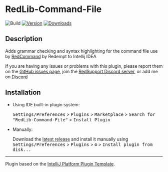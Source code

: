 # RedLib-Command-File

![Build](https://github.com/Ciel-MC/RedLib-Command-File/workflows/Build/badge.svg)
[![Version](https://img.shields.io/jetbrains/plugin/v/17075-redlib-command-file.svg)](https://plugins.jetbrains.com/plugin/17075-redlib-command-file)
[![Downloads](https://img.shields.io/jetbrains/plugin/d/17075-redlib-command-file.svg)](https://plugins.jetbrains.com/plugin/17075-redlib-command-file)

## Description
<!-- Plugin description -->
Adds grammar checking and syntax highlighting for the command file use by [RedCommand](https://github.com/Redempt/RedCommands) by Redempt to Intellij IDEA

If you are having any issues or problems with this plugin, please report them on the [GitHub issues page](https://github.com/Ciel-MC/RedLib-Command-File/issues), join the [RedSupport Discord server](https://discord.gg/Frgkk99unx), or add me on [Discord](https://discord.com/users/441474795100438530)
<!-- Plugin description end -->

## Installation

- Using IDE built-in plugin system:
  
  <kbd>Settings/Preferences</kbd> > <kbd>Plugins</kbd> > <kbd>Marketplace</kbd> > <kbd>Search for "RedLib-Command-File"</kbd> >
  <kbd>Install Plugin</kbd>
  
- Manually:

  Download the [latest release](https://github.com/Ciel-MC/RedLib-Command-File/releases/latest) and install it manually using
  <kbd>Settings/Preferences</kbd> > <kbd>Plugins</kbd> > <kbd>⚙️</kbd> > <kbd>Install plugin from disk...</kbd>


---
Plugin based on the [IntelliJ Platform Plugin Template][template].

[template]: https://github.com/JetBrains/intellij-platform-plugin-template
